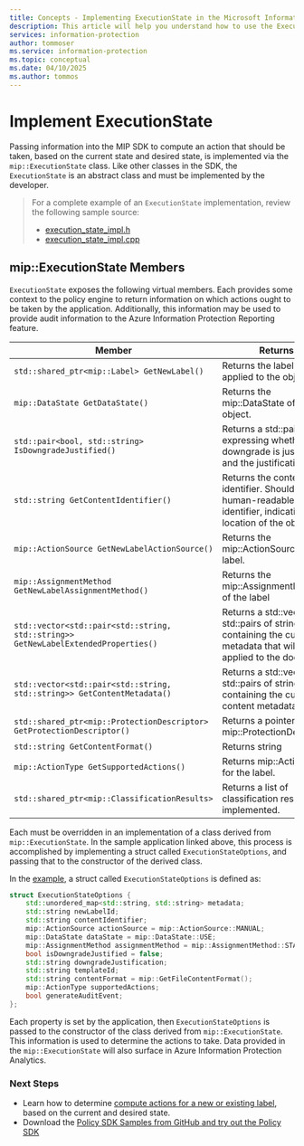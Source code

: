 ```yaml
---
title: Concepts - Implementing ExecutionState in the Microsoft Information Protection SDK
description: This article will help you understand how to use the ExecutionState in the Microsoft Information Protection SDK to compute actions and provide details for audit logging.
services: information-protection
author: tommoser
ms.service: information-protection
ms.topic: conceptual
ms.date: 04/10/2025
ms.author: tommos
---
```


# Implement ExecutionState

Passing information into the MIP SDK to compute an action that should be taken, based on the current state and desired state, is implemented via the `mip::ExecutionState` class. Like other classes in the SDK, the `ExecutionState` is an abstract class and must be implemented by the developer.

> For a complete example of an `ExecutionState` implementation, review the following sample source:
>
> * [execution_state_impl.h](https://github.com/Azure-Samples/mipsdk-policyapi-cpp-sample-basic/blob/master/mipsdk-policyapi-cpp-sample-basic/execution_state_impl.h)
> * [execution_state_impl.cpp](https://github.com/Azure-Samples/mipsdk-policyapi-cpp-sample-basic/blob/master/mipsdk-policyapi-cpp-sample-basic/execution_state_impl.cpp)

## mip::ExecutionState Members

`ExecutionState` exposes the following virtual members. Each provides some context to the policy engine to return information on which actions ought to be taken by the application. Additionally, this information may be used to provide audit information to the Azure Information Protection Reporting feature.

| Member                                                                             | Returns                                                                                                              |
| ---------------------------------------------------------------------------------- | -------------------------------------------------------------------------------------------------------------------- |
| `std::shared_ptr<mip::Label> GetNewLabel()`                                        | Returns the label to be applied to the object.                                                                       |
| `mip::DataState GetDataState()`                                                    | Returns the mip::DataState of the object.                                                                            |
| `std::pair<bool, std::string> IsDowngradeJustified()`                              | Returns a std::pair expressing whether downgrade is justified and the justification.                                 |
| `std::string GetContentIdentifier()`                                               | Returns the content identifier. Should be a human-readable identifier, indicating the location of the object.        |
| `mip::ActionSource GetNewLabelActionSource()`                                      | Returns the mip::ActionSource of the label.                                                                          |
| `mip::AssignmentMethod GetNewLabelAssignmentMethod()`                              | Returns the mip::AssignmentMethod of the label                                                                       |
| `std::vector<std::pair<std::string, std::string>> GetNewLabelExtendedProperties()` | Returns a std::vector of std::pairs of strings, containing the custom metadata that will be applied to the document. |
| `std::vector<std::pair<std::string, std::string>> GetContentMetadata()`            | Returns a std::vector of std::pairs of string containing the current content metadata.                               |
| `std::shared_ptr<mip::ProtectionDescriptor> GetProtectionDescriptor()`             | Returns a pointer to a mip::ProtectionDescriptor                                                                     |
| `std::string GetContentFormat()`                                            | Returns string                                                                                           |
| `mip::ActionType GetSupportedActions()`                                            | Returns mip::ActionTypes for the label.                                                                              |
| `std::shared_ptr<mip::ClassificationResults>`                                      | Returns a list of classification results, if implemented.                                                            |

Each must be overridden in an implementation of a class derived from `mip::ExecutionState`. In the sample application linked above, this process is accomplished by implementing a struct called `ExecutionStateOptions`, and passing that to the constructor of the derived class.

In the [example](https://github.com/Azure-Samples/mipsdk-policyapi-cpp-sample-basic/blob/master/mipsdk-policyapi-cpp-sample-basic/execution_state_impl.h), a struct called `ExecutionStateOptions` is defined as:

```cpp
struct ExecutionStateOptions {
    std::unordered_map<std::string, std::string> metadata;
    std::string newLabelId;
    std::string contentIdentifier;
    mip::ActionSource actionSource = mip::ActionSource::MANUAL;
    mip::DataState dataState = mip::DataState::USE;
    mip::AssignmentMethod assignmentMethod = mip::AssignmentMethod::STANDARD;
    bool isDowngradeJustified = false;
    std::string downgradeJustification;
    std::string templateId;
    std::string contentFormat = mip::GetFileContentFormat();
    mip::ActionType supportedActions;
    bool generateAuditEvent;
};
```

Each property is set by the application, then `ExecutionStateOptions` is passed to the constructor of the class derived from `mip::ExecutionState`. This information is used to determine the actions to take. Data provided in the `mip::ExecutionState` will also surface in Azure Information Protection Analytics.

### Next Steps

- Learn how to determine [compute actions for a new or existing label](concept-handler-policy-computeactions-cpp.md), based on the current and desired state.
- Download the [Policy SDK Samples from GitHub and try out the Policy SDK](https://azure.microsoft.com/resources/samples/?sort=0&term=mipsdk+policyapi)
